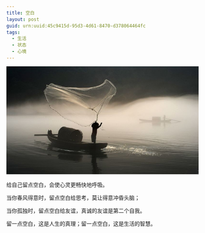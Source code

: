 ```yaml
---
title: 空白
layout: post
guid: urn:uuid:45c9415d-95d3-4d61-8470-d378064464fc
tags:
  - 生活
  - 状态
  - 心境
---
```



[![](/media/files/2020/03/21/kb.png)](https://bolg-1257385283.cos.ap-chengdu.myqcloud.com/2020/03/21/kb.png)

给自己留点空白，会使心灵更畅快地呼吸。

当你春风得意时，留点空白给思考，莫让得意冲昏头脑；

当你孤独时，留点空白给友谊，真诚的友谊是第二个自我。

留一点空白，这是人生的真理；留一点空白，这是生活的智慧。
